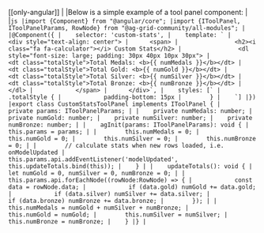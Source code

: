 [[only-angular]]
|
|Below is a simple example of a tool panel component:
|
|```js
|import {Component} from "@angular/core";
|import {IToolPanel, IToolPanelParams, RowNode} from "@ag-grid-community/all-modules";
|
|@Component({
|    selector: 'custom-stats',
|    template: `
|      <div style="text-align: center">
|      <span>
|                <h2><i class="fa fa-calculator"></i> Custom Stats</h2>
|                <dl style="font-size: large; padding: 30px 40px 10px 30px">
|                    <dt class="totalStyle">Total Medals: <b>{{ numMedals }}</b></dt>
|                    <dt class="totalStyle">Total Gold: <b>{{ numGold }}</b></dt>
|                    <dt class="totalStyle">Total Silver: <b>{{ numSilver }}</b></dt>
|                    <dt class="totalStyle">Total Bronze: <b>{{ numBronze }}</b></dt>
|                </dl>
|            </span>
|      </div>`,
|    styles: [`
|        .totalStyle {
|            padding-bottom: 15px
|        }
|    `]
|})
|export class CustomStatsToolPanel implements IToolPanel {
|    private params: IToolPanelParams;
|
|    private numMedals: number;
|    private numGold: number;
|    private numSilver: number;
|    private numBronze: number;
|
|    agInit(params: IToolPanelParams): void {
|        this.params = params;
|
|        this.numMedals = 0;
|        this.numGold = 0;
|        this.numSilver = 0;
|        this.numBronze = 0;
|
|        // calculate stats when new rows loaded, i.e. onModelUpdated
|        this.params.api.addEventListener('modelUpdated', this.updateTotals.bind(this));
|    }
|
|    updateTotals(): void {
|        let numGold = 0, numSilver = 0, numBronze = 0;
|
|        this.params.api.forEachNode((rowNode:RowNode) => {
|            const data = rowNode.data;
|            if (data.gold) numGold += data.gold;
|            if (data.silver) numSilver += data.silver;
|            if (data.bronze) numBronze += data.bronze;
|        });
|
|        this.numMedals = numGold + numSilver + numBronze;
|        this.numGold = numGold;
|        this.numSilver = numSilver;
|        this.numBronze = numBronze;
|    }
|}
|```
